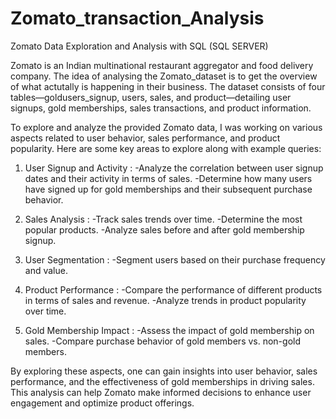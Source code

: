 # Zomato_transaction_Analysis

Zomato Data Exploration and Analysis with SQL (SQL SERVER)

Zomato is an Indian multinational restaurant aggregator and food delivery company. The idea of analysing the Zomato_dataset is to get the overview of what actutally is happening in their business. The dataset consists of four tables—goldusers_signup, users, sales, and product—detailing user signups, gold memberships, sales transactions, and product information.

To explore and analyze the provided Zomato data, I was working on various aspects related to user behavior, sales performance, and product popularity. Here are some key areas to explore along with example queries:

1. User Signup and Activity :
-Analyze the correlation between user signup dates and their activity in terms of sales.
-Determine how many users have signed up for gold memberships and their subsequent purchase behavior.

2. Sales Analysis :
-Track sales trends over time.
-Determine the most popular products.
-Analyze sales before and after gold membership signup.

3. User Segmentation :
-Segment users based on their purchase frequency and value.

4. Product Performance :
-Compare the performance of different products in terms of sales and revenue.
-Analyze trends in product popularity over time.

5. Gold Membership Impact :
-Assess the impact of gold membership on sales.
-Compare purchase behavior of gold members vs. non-gold members.

By exploring these aspects, one can gain insights into user behavior, sales performance, and the effectiveness of gold memberships in driving sales. This analysis can help Zomato make informed decisions to enhance user engagement and optimize product offerings.

